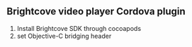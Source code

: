 ## Brightcove video player Cordova plugin

1. Install Brightcove SDK through cocoapods
2. set Objective-C bridging header
